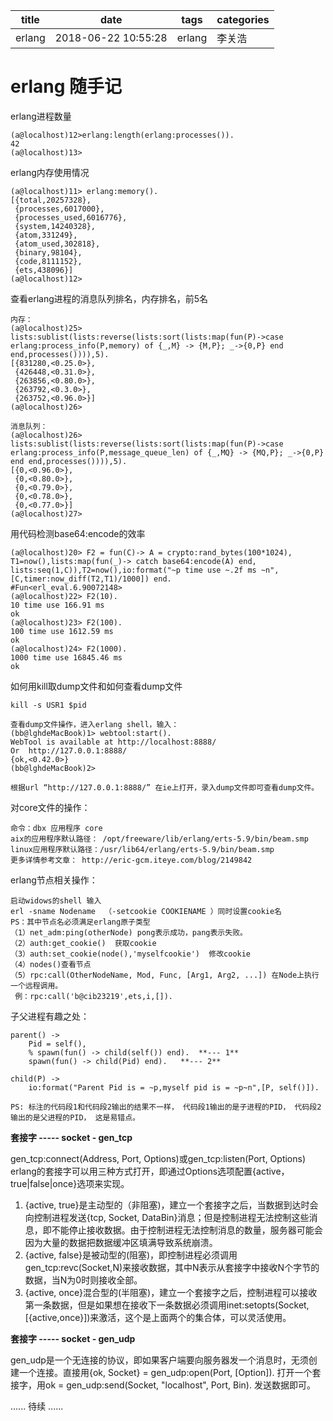 
| title | date | tags | categories |
| --- | ---  | --- | --- |
| erlang | 2018-06-22 10:55:28 | erlang | 李关浩 |

# erlang 随手记

erlang进程数量

```
(a@localhost)12>erlang:length(erlang:processes()).
42
(a@localhost)13>
```

erlang内存使用情况

```
(a@localhost)11> erlang:memory().
[{total,20257328},
 {processes,6017000},
 {processes_used,6016776},
 {system,14240328},
 {atom,331249},
 {atom_used,302818},
 {binary,98104},
 {code,8111152},
 {ets,438096}]
(a@localhost)12>
```

查看erlang进程的消息队列排名，内存排名，前5名

```
内存：
(a@localhost)25> lists:sublist(lists:reverse(lists:sort(lists:map(fun(P)->case erlang:process_info(P,memory) of {_,M} -> {M,P}; _->{0,P} end end,processes()))),5).
[{831280,<0.25.0>},
 {426448,<0.31.0>},
 {263856,<0.80.0>},
 {263792,<0.3.0>},
 {263752,<0.96.0>}]
(a@localhost)26>

消息队列：
(a@localhost)26> lists:sublist(lists:reverse(lists:sort(lists:map(fun(P)->case erlang:process_info(P,message_queue_len) of {_,MQ} -> {MQ,P}; _->{0,P} end end,processes()))),5).
[{0,<0.96.0>},
 {0,<0.80.0>},
 {0,<0.79.0>},
 {0,<0.78.0>},
 {0,<0.77.0>}]
(a@localhost)27>
```

用代码检测base64:encode的效率

```
(a@localhost)20> F2 = fun(C)-> A = crypto:rand_bytes(100*1024), T1=now(),lists:map(fun(_)-> catch base64:encode(A) end, lists:seq(1,C)),T2=now(),io:format("~p time use ~.2f ms ~n",[C,timer:now_diff(T2,T1)/1000]) end.
#Fun<erl_eval.6.90072148>
(a@localhost)22> F2(10).
10 time use 166.91 ms
ok
(a@localhost)23> F2(100).
100 time use 1612.59 ms
ok
(a@localhost)24> F2(1000).
1000 time use 16845.46 ms
ok
```

如何用kill取dump文件和如何查看dump文件

```
kill -s USR1 $pid

查看dump文件操作，进入erlang shell，输入：  
(bb@lghdeMacBook)1> webtool:start().
WebTool is available at http://localhost:8888/
Or  http://127.0.0.1:8888/
{ok,<0.42.0>}
(bb@lghdeMacBook)2>

根据url “http://127.0.0.1:8888/” 在ie上打开，录入dump文件即可查看dump文件。

```

对core文件的操作：

```
命令：dbx 应用程序 core
aix的应用程序默认路径： /opt/freeware/lib/erlang/erts-5.9/bin/beam.smp 
linux应用程序默认路径：/usr/lib64/erlang/erts-5.9/bin/beam.smp
更多详情参考文章： http://eric-gcm.iteye.com/blog/2149842
```

erlang节点相关操作：

```
启动widows的shell 输入 
erl -sname Nodename  （-setcookie COOKIENAME ）同时设置cookie名
PS：其中节点名必须满足erlang原子类型
（1）net_adm:ping(otherNode) pong表示成功，pang表示失败。
（2）auth:get_cookie()  获取cookie
（3）auth:set_cookie(node(),'myselfcookie')  修改cookie
（4）nodes()查看节点
（5）rpc:call(OtherNodeName, Mod, Func, [Arg1, Arg2, ...]) 在Node上执行一个远程调用。
 例：rpc:call('b@cib23219',ets,i,[]).
```

子父进程有趣之处：
```
parent() ->
    Pid = self(),
    % spawn(fun() -> child(self()) end).  **--- 1**
    spawn(fun() -> child(Pid) end).   **--- 2**

child(P) ->
    io:format("Parent Pid is = ~p,myself pid is = ~p~n",[P, self()]).

PS: 标注的代码段1和代码段2输出的结果不一样， 代码段1输出的是子进程的PID， 代码段2输出的是父进程的PID， 这是易错点。
```

**套接字 -----  socket - gen_tcp**

gen_tcp:connect(Address, Port, Options)或gen_tcp:listen(Port, Options)
erlang的套接字可以用三种方式打开，即通过Options选项配置{active， true|false|once}选项来实现。
1. {active, true}是主动型的（非阻塞)，建立一个套接字之后，当数据到达时会向控制进程发送{tcp, Socket, DataBin}消息；但是控制进程无法控制这些消息，即不能停止接收数据。由于控制进程无法控制消息的数量，服务器可能会因为大量的数据把数据缓冲区填满导致系统崩溃。
2. {active, false}是被动型的(阻塞)，即控制进程必须调用gen_tcp:revc(Socket,N)来接收数据，其中N表示从套接字中接收N个字节的数据，当N为0时则接收全部。
3. {active, once}混合型的(半阻塞)，建立一个套接字之后，控制进程可以接收第一条数据，但是如果想在接收下一条数据必须调用inet:setopts(Socket,[{active,once}])来激活，这个是上面两个的集合体，可以灵活使用。

**套接字 -----  socket - gen_udp**

gen_udp是一个无连接的协议，即如果客户端要向服务器发一个消息时，无须创建一个连接。直接用{ok, Socket} = gen_udp:open(Port, [Option]). 打开一个套接字，用ok = gen_udp:send(Socket, "localhost", Port, Bin). 发送数据即可。


...... 待续 ......


